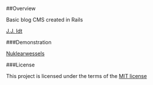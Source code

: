 ##Overview

Basic blog CMS created in Rails

[J.J. Idt](https://github.com/jjidt)

###Demonstration

[Nuklearwessels](https://herokuapp.nuklearwessels.com)

###License

This project is licensed under the terms of the [MIT license](http://mit-license.org/)
